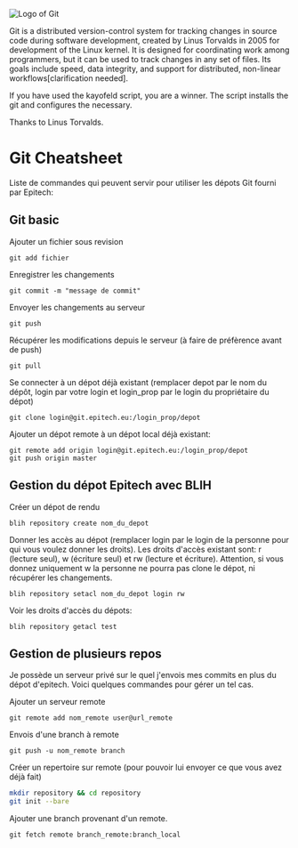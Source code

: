 ![Logo of Git](https://git-scm.com/images/logos/downloads/Git-Logo-1788C.png)

Git is a distributed version-control system for tracking changes in source code during software development, created by Linus Torvalds in 2005 for development of the Linux kernel. It is designed for coordinating work among programmers, but it can be used to track changes in any set of files. Its goals include speed, data integrity, and support for distributed, non-linear workflows[clarification needed].

If you have used the kayofeld script, you are a winner. The script installs the git and configures the necessary.

Thanks to Linus Torvalds.

# Git Cheatsheet

Liste de commandes qui peuvent servir pour utiliser les dépots Git fourni par Epitech:

## Git basic

Ajouter un fichier sous revision

```git
git add fichier
```

Enregistrer les changements

```git
git commit -m "message de commit"
```

Envoyer les changements au serveur

```git
git push
```

Récupérer les modifications depuis le serveur (à faire de préfèrence avant de push)

```git
git pull
```

Se connecter à un dépot déjà existant (remplacer depot par le nom du dépôt, login par votre login et login_prop par le login du propriétaire du dépot)

```git
git clone login@git.epitech.eu:/login_prop/depot
```

Ajouter un dépot remote à un dépot local déjà existant:

```git
git remote add origin login@git.epitech.eu:/login_prop/depot
git push origin master
```

## Gestion du dépot Epitech avec BLIH

Créer un dépot de rendu

```blih
blih repository create nom_du_depot
```

Donner les accès au dépot (remplacer login par le login de la personne pour qui vous voulez donner les droits).
Les droits d'accès existant sont: r (lecture seul), w (écriture seul) et rw (lecture et écriture).
Attention, si vous donnez uniquement w la personne ne pourra pas clone le dépot, ni récupérer les changements.

```blih
blih repository setacl nom_du_depot login rw
```

Voir les droits d'accès du dépots:

```blih
blih repository getacl test
```

## Gestion de plusieurs repos

Je possède un serveur privé sur le quel j'envois mes commits en plus du dépot d'epitech.
Voici quelques commandes pour gérer un tel cas.

Ajouter un serveur remote
```git
git remote add nom_remote user@url_remote
```

Envois d'une branch à remote
```git
git push -u nom_remote branch
```

Créer un repertoire sur remote (pour pouvoir lui envoyer ce que vous avez déjà fait)
```bash
mkdir repository && cd repository
git init --bare
```
Ajouter une branch provenant d'un remote.

```git
git fetch remote branch_remote:branch_local
```